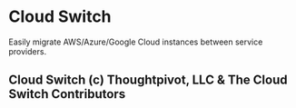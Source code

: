 # Cloud Switch
Easily migrate AWS/Azure/Google Cloud instances between service providers.

## Cloud Switch (c) Thoughtpivot, LLC & The Cloud Switch Contributors